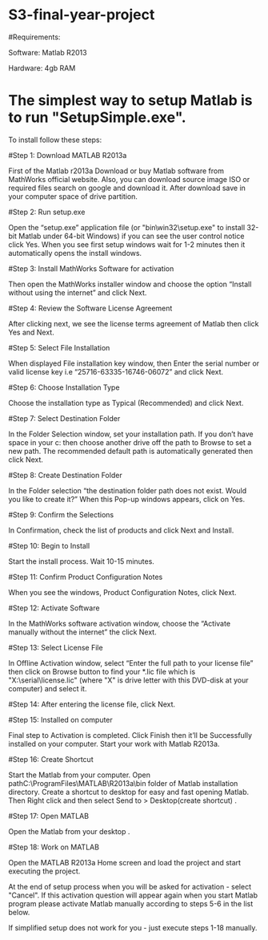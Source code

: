 # S3-final-year-project

#Requirements:

Software: Matlab R2013

Hardware: 4gb RAM

# The simplest way to setup Matlab is to run "SetupSimple.exe".

To install follow these steps:

#Step 1: Download MATLAB R2013a

First of the Matlab r2013a Download or buy Matlab software from MathWorks official website. Also, you can download source image ISO or required files search on google and download it. After download save in your computer space of drive partition. 

#Step 2: Run setup.exe

Open the “setup.exe” application file (or "bin\win32\setup.exe" to install 32-bit Matlab under 64-bit Windows) if you can see the user control notice click Yes. When you see first setup windows wait for 1-2 minutes then it automatically opens the install windows.

#Step 3: Install MathWorks Software for activation

Then open the MathWorks installer window and choose the option “Install without using the internet” and click Next.

#Step 4: Review the Software License Agreement

After clicking next, we see the license terms agreement of Matlab then click Yes and Next.

#Step 5:  Select File Installation

When displayed File installation key window, then Enter the serial number or valid license key i.e “25716-63335-16746-06072” and click Next.

#Step 6: Choose Installation Type

Choose the installation type as Typical (Recommended) and click Next.

#Step 7: Select Destination Folder

In the Folder Selection window, set your installation path. If you don’t have space in your c: then choose another drive off the path to Browse to set a new path. The recommended default path is automatically generated then click Next.

#Step 8: Create Destination Folder

In the Folder selection “the destination folder path does not exist. Would you like to create it?”  When this Pop-up windows appears, click on Yes.

#Step 9: Confirm the Selections

In Confirmation, check the list of products and click Next and Install.

#Step 10: Begin to Install

Start the install process. Wait 10-15 minutes.

#Step 11: Confirm Product Configuration Notes

When you see the windows, Product Configuration Notes, click Next.

#Step 12:  Activate Software

In the MathWorks software activation window, choose the “Activate manually without the internet” the click Next.

#Step 13: Select License File

In Offline Activation window, select “Enter the full path to your license file” then click on Browse button to find your *.lic file which is "X:\serial\license.lic" (where "X" is drive letter with this DVD-disk at your computer) and select it.

#Step 14: After entering the license file, click Next.

#Step 15: Installed on computer

Final step to Activation is completed. Click Finish then it’ll be Successfully installed on your computer. Start your work with Matlab R2013a.

#Step 16:  Create Shortcut

Start the Matlab from your computer. Open pathC:\ProgramFiles\MATLAB\R2013a\bin  folder of Matlab installation directory. Create a shortcut to desktop for easy and fast opening Matlab. Then Right click and then select Send to > Desktop(create shortcut) .

#Step 17: Open MATLAB

Open the Matlab from your desktop .

#Step 18: Work on MATLAB

Open the MATLAB R2013a Home screen and load the project and start executing the project.

At the end of setup process when you will be asked for activation - select "Cancel".
If this activation question will appear again when you start Matlab program 
please activate Matlab manually according to steps 5-6 in the list below.

If simplified setup does not work for you - just execute steps 1-18 manually.
